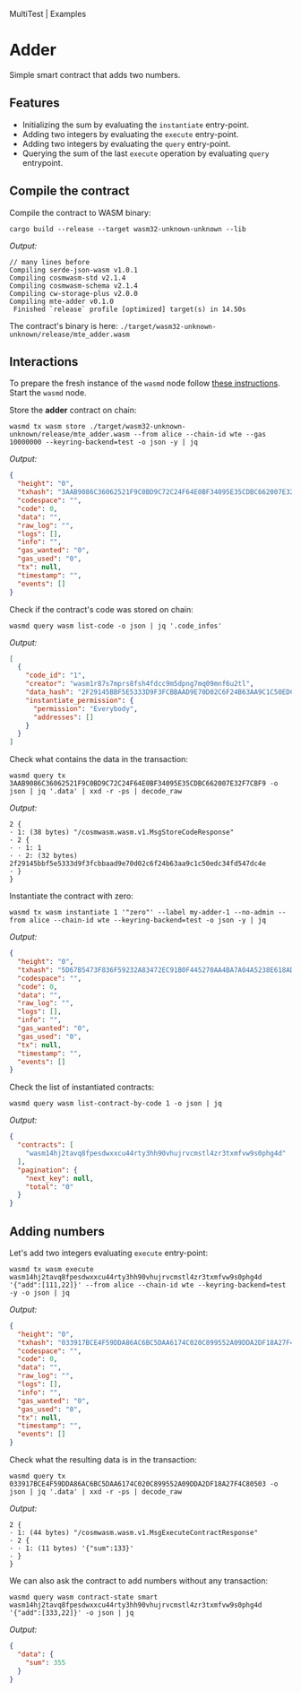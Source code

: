 MultiTest | Examples

# Adder

Simple smart contract that adds two numbers.

## Features
- Initializing the sum by evaluating the `instantiate` entry-point.
- Adding two integers by evaluating the `execute` entry-point.
- Adding two integers by evaluating the `query` entry-point.
- Querying the sum of the last `execute` operation by evaluating `query` entrypoint. 

## Compile the contract

Compile the contract to WASM binary:

```shell
cargo build --release --target wasm32-unknown-unknown --lib
```

_Output:_
```text
// many lines before
Compiling serde-json-wasm v1.0.1
Compiling cosmwasm-std v2.1.4
Compiling cosmwasm-schema v2.1.4
Compiling cw-storage-plus v2.0.0
Compiling mte-adder v0.1.0
 Finished `release` profile [optimized] target(s) in 14.50s
```

The contract's binary is here: `./target/wasm32-unknown-unknown/release/mte_adder.wasm`

## Interactions

To prepare the fresh instance of the `wasmd` node follow [these instructions](../WASMD.md). Start the `wasmd` node.
 
Store the **adder** contract on chain: 

```shell
wasmd tx wasm store ./target/wasm32-unknown-unknown/release/mte_adder.wasm --from alice --chain-id wte --gas 10000000 --keyring-backend=test -o json -y | jq
```

_Output:_
```json
{
  "height": "0",
  "txhash": "3AAB9086C36062521F9C0BD9C72C24F64E0BF34095E35CDBC662007E32F7CBF9",
  "codespace": "",
  "code": 0,
  "data": "",
  "raw_log": "",
  "logs": [],
  "info": "",
  "gas_wanted": "0",
  "gas_used": "0",
  "tx": null,
  "timestamp": "",
  "events": []
}
```

Check if the contract's code was stored on chain: 

```shell
wasmd query wasm list-code -o json | jq '.code_infos'
```

_Output:_
```json
[
  {
    "code_id": "1",
    "creator": "wasm1r87s7mprs8fsh4fdcc9m5dpng7mq09mnf6u2tl",
    "data_hash": "2F29145BBF5E5333D9F3FCBBAAD9E70D02C6F24B63AA9C1C50EDC34FD547DC4E",
    "instantiate_permission": {
      "permission": "Everybody",
      "addresses": []
    }
  }
]
```

Check what contains the data in the transaction: 

```shell
wasmd query tx 3AAB9086C36062521F9C0BD9C72C24F64E0BF34095E35CDBC662007E32F7CBF9 -o json | jq '.data' | xxd -r -ps | decode_raw
```

_Output:_
```text
2 {
· 1: (38 bytes) "/cosmwasm.wasm.v1.MsgStoreCodeResponse"
· 2 {
· · 1: 1
· · 2: (32 bytes) 2f29145bbf5e5333d9f3fcbbaad9e70d02c6f24b63aa9c1c50edc34fd547dc4e
· }
}
```

Instantiate the contract with zero:

```shell
wasmd tx wasm instantiate 1 '"zero"' --label my-adder-1 --no-admin --from alice --chain-id wte --keyring-backend=test -o json -y | jq
```

_Output:_
```json
{
  "height": "0",
  "txhash": "5D67B5473F836F59232A83472EC91B0F445270AA4BA7A04A5238E618AD2D24BC",
  "codespace": "",
  "code": 0,
  "data": "",
  "raw_log": "",
  "logs": [],
  "info": "",
  "gas_wanted": "0",
  "gas_used": "0",
  "tx": null,
  "timestamp": "",
  "events": []
}
```

Check the list of instantiated contracts:

```shell
wasmd query wasm list-contract-by-code 1 -o json | jq
```

_Output:_
```json
{
  "contracts": [
    "wasm14hj2tavq8fpesdwxxcu44rty3hh90vhujrvcmstl4zr3txmfvw9s0phg4d"
  ],
  "pagination": {
    "next_key": null,
    "total": "0"
  }
}
```

## Adding numbers

Let's add two integers evaluating `execute` entry-point:

```shell
wasmd tx wasm execute wasm14hj2tavq8fpesdwxxcu44rty3hh90vhujrvcmstl4zr3txmfvw9s0phg4d '{"add":[111,22]}' --from alice --chain-id wte --keyring-backend=test -y -o json | jq
```

_Output:_
```json
{
  "height": "0",
  "txhash": "033917BCE4F59DDA86AC6BC5DAA6174C020C899552A09DDA2DF18A27F4C80503",
  "codespace": "",
  "code": 0,
  "data": "",
  "raw_log": "",
  "logs": [],
  "info": "",
  "gas_wanted": "0",
  "gas_used": "0",
  "tx": null,
  "timestamp": "",
  "events": []
}
```

Check what the resulting data is in the transaction:

```shell
wasmd query tx 033917BCE4F59DDA86AC6BC5DAA6174C020C899552A09DDA2DF18A27F4C80503 -o json | jq '.data' | xxd -r -ps | decode_raw
```

_Output:_
```text
2 {
· 1: (44 bytes) "/cosmwasm.wasm.v1.MsgExecuteContractResponse"
· 2 {
· · 1: (11 bytes) '{"sum":133}'
· }
}
```

We can also ask the contract to add numbers without any transaction:

```shell
wasmd query wasm contract-state smart wasm14hj2tavq8fpesdwxxcu44rty3hh90vhujrvcmstl4zr3txmfvw9s0phg4d '{"add":[333,22]}' -o json | jq
```

_Output:_
```json
{
  "data": {
    "sum": 355
  }
}
```
